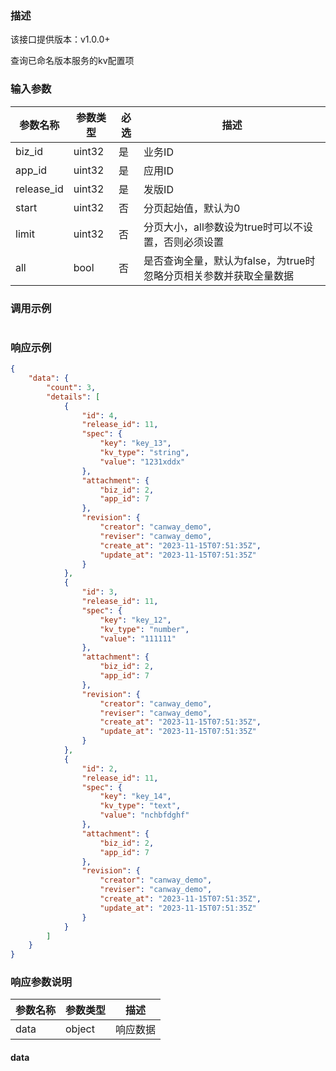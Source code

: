 ### 描述

该接口提供版本：v1.0.0+

查询已命名版本服务的kv配置项

### 输入参数

| 参数名称      | 参数类型 | 必选 | 描述                                                         |
| ------------- | -------- | ---- | ------------------------------------------------------------ |
| biz_id        | uint32   | 是   | 业务ID                                                       |
| app_id        | uint32   | 是   | 应用ID                                                       |
| release_id    | uint32   | 是   | 发版ID                                                       |
| start      | uint32   | 否   | 分页起始值，默认为0                                          |
| limit      | uint32   | 否   | 分页大小，all参数设为true时可以不设置，否则必须设置          |
| all        | bool     | 否   | 是否查询全量，默认为false，为true时忽略分页相关参数并获取全量数据 |

### 调用示例

```json

```

### 响应示例

```json
{
    "data": {
        "count": 3,
        "details": [
            {
                "id": 4,
                "release_id": 11,
                "spec": {
                    "key": "key_13",
                    "kv_type": "string",
                    "value": "1231xddx"
                },
                "attachment": {
                    "biz_id": 2,
                    "app_id": 7
                },
                "revision": {
                    "creator": "canway_demo",
                    "reviser": "canway_demo",
                    "create_at": "2023-11-15T07:51:35Z",
                    "update_at": "2023-11-15T07:51:35Z"
                }
            },
            {
                "id": 3,
                "release_id": 11,
                "spec": {
                    "key": "key_12",
                    "kv_type": "number",
                    "value": "111111"
                },
                "attachment": {
                    "biz_id": 2,
                    "app_id": 7
                },
                "revision": {
                    "creator": "canway_demo",
                    "reviser": "canway_demo",
                    "create_at": "2023-11-15T07:51:35Z",
                    "update_at": "2023-11-15T07:51:35Z"
                }
            },
            {
                "id": 2,
                "release_id": 11,
                "spec": {
                    "key": "key_14",
                    "kv_type": "text",
                    "value": "nchbfdghf"
                },
                "attachment": {
                    "biz_id": 2,
                    "app_id": 7
                },
                "revision": {
                    "creator": "canway_demo",
                    "reviser": "canway_demo",
                    "create_at": "2023-11-15T07:51:35Z",
                    "update_at": "2023-11-15T07:51:35Z"
                }
            }
        ]
    }
}
```

### 响应参数说明

| 参数名称 | 参数类型 | 描述     |
| -------- | -------- | -------- |
| data     | object   | 响应数据 |

#### data

